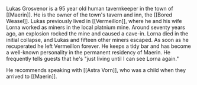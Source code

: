 Lukas Grosvenor is a 95 year old human tavernkeeper in the town of [[Maerin]]. He is the owner of the town's tavern and inn, the [[Bored Weasel]].   Lukas previously lived in [[Vermeillon]], where he and his wife Lorna worked as miners in the local platnium mine. Around seventy years ago, an explosion rocked the mine and caused a cave-in. Lorna died in the initial collapse, and Lukas and fifteen other miners escaped. As soon as he recuperated he left Vermeillon forever.   He keeps a tidy bar and has become a well-known personality in the permanent residency of Maerin. He frequently tells guests that he's "just living until I can see Lorna again."

He recommends speaking with [[Astra Vorn]], who was a child when they arrived to [[Maerin]]. 